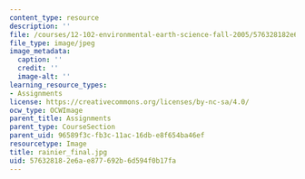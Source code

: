 ```yaml
---
content_type: resource
description: ''
file: /courses/12-102-environmental-earth-science-fall-2005/576328182e6ae877692b6d594f0b17fa_rainier_final.jpg
file_type: image/jpeg
image_metadata:
  caption: ''
  credit: ''
  image-alt: ''
learning_resource_types:
- Assignments
license: https://creativecommons.org/licenses/by-nc-sa/4.0/
ocw_type: OCWImage
parent_title: Assignments
parent_type: CourseSection
parent_uid: 96589f3c-fb3c-11ac-16db-e8f654ba46ef
resourcetype: Image
title: rainier_final.jpg
uid: 57632818-2e6a-e877-692b-6d594f0b17fa
---
```

